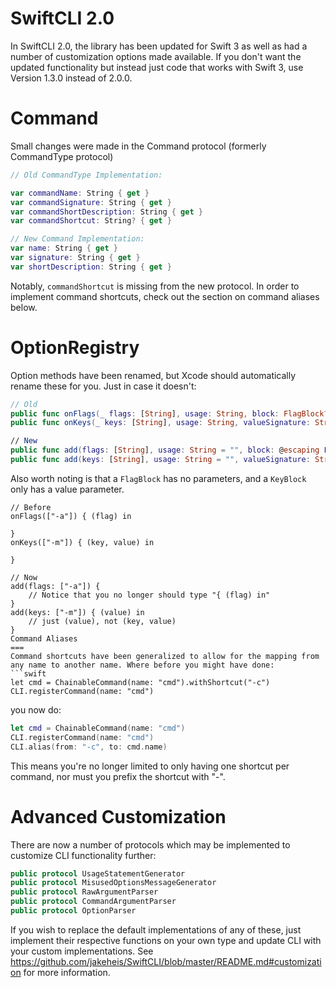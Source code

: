 SwiftCLI 2.0
==

In SwiftCLI 2.0, the library has been updated for Swift 3 as well as had a number of customization options made available. If you don't want the updated functionality but instead just code that works with Swift 3, use Version 1.3.0 instead of 2.0.0.

Command
===
Small changes were made in the Command protocol (formerly CommandType protocol)
```swift
// Old CommandType Implementation:

var commandName: String { get }
var commandSignature: String { get }
var commandShortDescription: String { get }
var commandShortcut: String? { get }

// New Command Implementation:
var name: String { get }
var signature: String { get }
var shortDescription: String { get }
```
Notably, `commandShortcut` is missing from the new protocol. In order to implement command shortcuts, check out the section on command aliases below.

OptionRegistry
===
Option methods have been renamed, but Xcode should automatically rename these for you. Just in case it doesn't:
```swift
// Old
public func onFlags(_ flags: [String], usage: String, block: FlagBlock?)
public func onKeys(_ keys: [String], usage: String, valueSignature: String, block: KeyBlock?)

// New
public func add(flags: [String], usage: String = "", block: @escaping FlagBlock)
public func add(keys: [String], usage: String = "", valueSignature: String = "value", block: @escaping KeyBlock)
```
Also worth noting is that a `FlagBlock` has no parameters, and a `KeyBlock` only has a value parameter.
```
// Before
onFlags(["-a"]) { (flag) in

}
onKeys(["-m"]) { (key, value) in

}

// Now
add(flags: ["-a"]) {
    // Notice that you no longer should type "{ (flag) in"
}
add(keys: ["-m"]) { (value) in
    // just (value), not (key, value)
}
Command Aliases
===
Command shortcuts have been generalized to allow for the mapping from any name to another name. Where before you might have done:
```swift
let cmd = ChainableCommand(name: "cmd").withShortcut("-c")
CLI.registerCommand(name: "cmd")
```
you now do:
```swift
let cmd = ChainableCommand(name: "cmd")
CLI.registerCommand(name: "cmd")
CLI.alias(from: "-c", to: cmd.name)
```
This means you're no longer limited to only having one shortcut per command, nor must you prefix the shortcut with "-".

Advanced Customization
===
There are now a number of protocols which may be implemented to customize CLI functionality further:
```swift
public protocol UsageStatementGenerator
public protocol MisusedOptionsMessageGenerator
public protocol RawArgumentParser
public protocol CommandArgumentParser
public protocol OptionParser
```
If you wish to replace the default implementations of any of these, just implement their respective functions on your own type and update CLI with your custom implementations. See https://github.com/jakeheis/SwiftCLI/blob/master/README.md#customization for more information.
